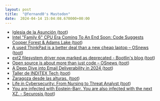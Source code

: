 ```yaml
---
layout: post
title:  "@fernand0's Mastodon"
date:  2024-04-14 15:04:08.670000+00:00
---
```

*  [Iglesia de la Asunción ](https://www.flickr.com/photos/fernand0/53623759567) ([toot](https://mastodon.social/@fernand0/112270183541566883))
*  [Intel "Family 6" CPU Era Coming To An End Soon: Code Suggests Cooper Forest & Adams Lake ](https://www.phoronix.com/news/Intel-CPU-Family-6-Endin) ([toot](https://mastodon.social/@fernand0/112270182366312011))
*  [A used ThinkPad is a better deal than a new cheap laptop  –  OSnews ](https://www.osnews.com/story/138939/a-used-thinkpad-is-a-better-deal-than-a-new-cheap-laptop) ([toot](https://mastodon.social/@fernand0/112269973888928267))
*  [ext2 filesystem driver now marked as deprecated - Bootlin's blog ](https://bootlin.com/blog/ext2-filesystem-driver-now-marked-as-deprecated) ([toot](https://mastodon.social/@fernand0/112269369464123689))
*  [Open source is about more than just code  –  OSnews ](https://www.osnews.com/story/139070/open-source-is-about-more-than-just-code) ([toot](https://mastodon.social/@fernand0/112269094294077691))
*  [A Deep Dive into Email Deliverability in 2024 ](https://www.xomedia.io/blog/a-deep-dive-into-email-deliverability) ([toot](https://mastodon.social/@fernand0/112268796332023038))
*  [Taller de INDITEX Tech ](https://eina.unizar.es/noticia/taller-de-inditex-tec) ([toot](https://mastodon.social/@fernand0/112268588064280170))
*  [Zaragoza desde las alturas. ](https://avecesunafoto.wordpress.com/2024/04/13/zaragoza-desde-las-alturas) ([toot](https://mastodon.social/@fernand0/112267066781945329))
*  [Life in Cybersecurity: From Nursing to Threat Analyst ](https://www.tripwire.com/state-of-security/life-cybersecurity-nursing-threat-analys) ([toot](https://mastodon.social/@fernand0/112266963229679743))
*  [You are infected with Epstein-Barr. You are also infected with the next XZ. - Securosis ](https://securosis.com/blog/you-are-infected-with-epstein-barr-you-are-also-infected-with-the-next-xz) ([toot](https://mastodon.social/@fernand0/112265119657229877))
